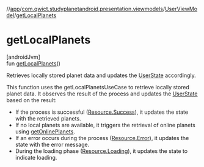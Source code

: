 //[app](../../../index.md)/[com.qwict.studyplanetandroid.presentation.viewmodels](../index.md)/[UserViewModel](index.md)/[getLocalPlanets](get-local-planets.md)

# getLocalPlanets

[androidJvm]\
fun [getLocalPlanets](get-local-planets.md)()

Retrieves locally stored planet data and updates the [UserState](../../com.qwict.studyplanetandroid.presentation.viewmodels.states/-user-state/index.md) accordingly.

This function uses the getLocalPlanetsUseCase to retrieve locally stored planet data. It observes the result of the process and updates the [UserState](../../com.qwict.studyplanetandroid.presentation.viewmodels.states/-user-state/index.md) based on the result:

- 
   If the process is successful ([Resource.Success](../../com.qwict.studyplanetandroid.common/-resource/-success/index.md)), it updates the state with the retrieved planets.
- 
   If no local planets are available, it triggers the retrieval of online planets using [getOnlinePlanets](get-online-planets.md).
- 
   If an error occurs during the process ([Resource.Error](../../com.qwict.studyplanetandroid.common/-resource/-error/index.md)), it updates the state with the error message.
- 
   During the loading phase ([Resource.Loading](../../com.qwict.studyplanetandroid.common/-resource/-loading/index.md)), it updates the state to indicate loading.
